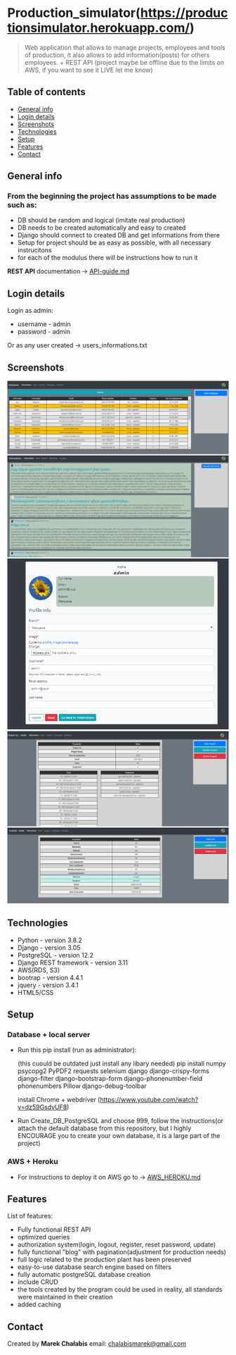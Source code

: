 # Production_simulator(https://productionsimulator.herokuapp.com/)
> Web application that allows to manage projects, employees and tools of production, it also allows to add information(posts) for others employees. + REST API (project maybe be offline due to the limits on AWS, if you want to see it LIVE let me know)

## Table of contents
* [General info](#general-info)
* [Login details](#login-details)
* [Screenshots](#screenshots)
* [Technologies](#technologies)
* [Setup](#setup)
* [Features](#features)
* [Contact](#contact)

## General info
### From the beginning the project has assumptions to be made such as:
* DB should be random and logical (imitate real production)
* DB needs to be created automatically and easy to created 
* Django should connect to created DB and get informations from there
* Setup for project should be as easy as possible, with all necessary instrucitons
* for each of the modulus there will be instructions how to run it

<b>REST API</b> documentation -> [API-guide.md](API-guide.md)

## Login details
Login as admin:
* username - admin
* password - admin

Or as any user created -> users_informations.txt

## Screenshots
![Employee](./img/employee.PNG)
![Information](./img/information.PNG)
![Profile](./img/profile.PNG)
![Project](./img/project.PNG)
![Tool](./img/tool.PNG)

## Technologies
* Python - version 3.8.2
* Django - version 3.05
* PostgreSQL - version 	12.2
* Django REST framework - version 3.11
* AWS(RDS, S3)
* bootrap - version 4.4.1
* jquery - version 3.4.1
* HTML5/CSS

## Setup

### Database + local server
* Run this pip install (run as administrator):

	(this cuould be outdated just install any libary needed)
	pip install numpy psycopg2 PyPDF2 requests selenium django django-crispy-forms django-filter django-bootstrap-form django-phonenumber-field phonenumbers  Pillow django-debug-toolbar
	
	install Chrome + webdriver (https://www.youtube.com/watch?v=dz59GsdvUF8)
	
* Run Create_DB_PostgreSQL and choose 999, follow the instructions(or attach the default database from this repository, but I 
highly ENCOURAGE you to create your own database, it is a large part of the project)

### AWS + Heroku
* For instructions to deploy it on AWS go to -> [AWS_HEROKU.md](AWS_HEROKU.md)

## Features
List of features:
* Fully functional REST API
* optimized queries
* authorization system(login, logout, register, reset password, update)
* fully functional "blog" with pagination(adjustment for production needs)
* full logic related to the production plant has been preserved
* easy-to-use database search engine based on filters
* fully automatic postgreSQL database creation
* include CRUD
* the tools created by the program could be used in reality, all standards were maintained in their creation
* added caching

## Contact
Created by <b>Marek Chałabis</b> email: chalabismarek@gmail.com

